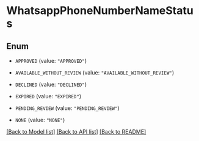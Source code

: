 # WhatsappPhoneNumberNameStatus

## Enum


* `APPROVED` (value: `"APPROVED"`)

* `AVAILABLE_WITHOUT_REVIEW` (value: `"AVAILABLE_WITHOUT_REVIEW"`)

* `DECLINED` (value: `"DECLINED"`)

* `EXPIRED` (value: `"EXPIRED"`)

* `PENDING_REVIEW` (value: `"PENDING_REVIEW"`)

* `NONE` (value: `"NONE"`)


[[Back to Model list]](../README.md#documentation-for-models) [[Back to API list]](../README.md#documentation-for-api-endpoints) [[Back to README]](../README.md)



